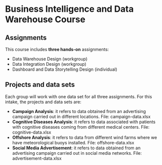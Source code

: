 # Business Intelligence and Data Warehouse Course

## Assignments

This course includes **three hands-on** assignments:

  - Data Warehouse Design (workgroup)
  - Data Integration Design (workgroup)
  - Dashboard and Data Storytelling Design (individual)

## Projects and data sets

Each group will work with one data set for all three assignments. For this intake, the projects and data sets are:
  
  - **Campaign Analysis**: it refers to data obtained from an advertising campaign carried out in different locations. File: campaign-data.xlsx
  - **Cognitive Diseases Analysis**: it refers to data associated with patients with cognitive diseases coming from different medical centers. File: cognitive-data.xlsx
  - **Offshore Analysis**: it refers to data from different wind farms where we have meteorological buoys installed. File: offshore-data.xlsx
  - **Social Media Advertisement**: it refers to data obtained from an advertising campaign carried out in social media networks. File: advertisement-data.xlsx